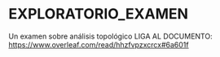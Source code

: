 # EXPLORATORIO_EXAMEN
Un examen sobre análisis topológico
LIGA AL DOCUMENTO: 
https://www.overleaf.com/read/hhzfvpzxcrcx#6a601f
